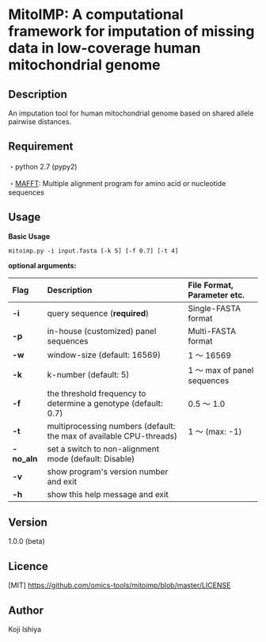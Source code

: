 MitoIMP: A computational framework for imputation of missing data in low-coverage human mitochondrial genome
====

## Description
An imputation tool for human mitochondrial genome based on shared allele pairwise distances.

## Requirement
・python 2.7 (pypy2)

・[MAFFT](https://mafft.cbrc.jp/alignment/software/): Multiple alignment program for amino acid or nucleotide sequences

## Usage

**Basic Usage**

`mitoimp.py -i input.fasta [-k 5] [-f 0.7] [-t 4]`

**optional arguments:**

| Flag | Description | File Format, Parameter etc. |
|:-----------|:------------|:------------|
| **-i**       | query sequence (**required**) | Single-FASTA format |
| **-p**       | in-house (customized) panel sequences | Multi-FASTA format |
| **-w**       | window-size  (default: 16569)           | 1 〜 16569  |
| **-k**       | k-number  (default: 5)     |1 〜 max of panel sequences  |
| **-f**       | the threshold frequency to determine a genotype  (default: 0.7)  | 0.5 〜 1.0 |
| **-t**       | multiprocessing numbers (default: the max of available CPU-threads) | 1 〜 (max: -1) |
| **-no_aln**  | set a switch to non-alignment mode  (default: Disable)  |  |
| **-v**       | show program's version number and exit  | |
| **-h**       | show this help message and exit         | |

## Version

1.0.0 (beta)

## Licence

[MIT] https://github.com/omics-tools/mitoimp/blob/master/LICENSE

## Author

Koji Ishiya
